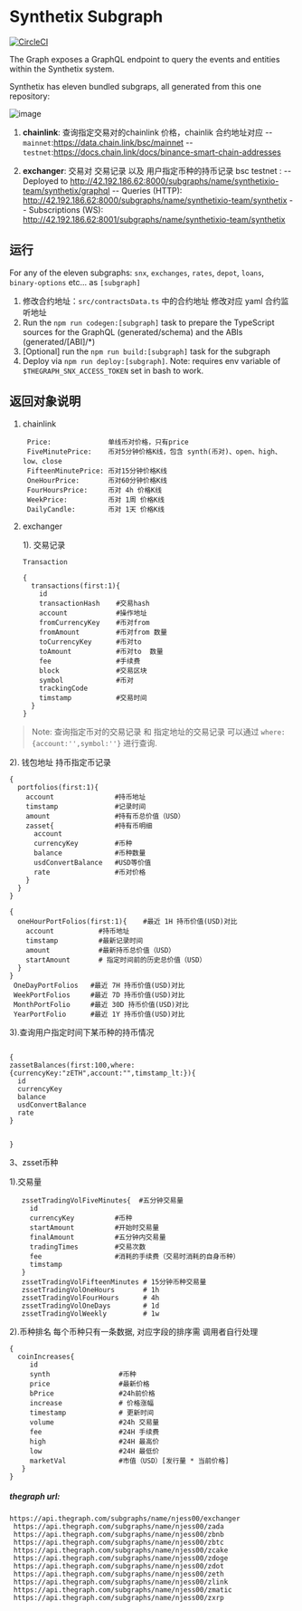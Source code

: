 # Synthetix Subgraph

[![CircleCI](https://circleci.com/gh/Synthetixio/synthetix-subgraph.svg?style=svg)](https://circleci.com/gh/Synthetixio/synthetix-subgraph)

The Graph exposes a GraphQL endpoint to query the events and entities within the Synthetix system.

Synthetix has eleven bundled subgraps, all generated from this one repository:

![image](https://user-images.githubusercontent.com/799038/79390156-32c93080-7f3d-11ea-812a-34ad3543fc28.png)

1. **chainlink**: 查询指定交易对的chainlink 价格，chainlik 合约地址对应
   -- `mainnet`:https://data.chain.link/bsc/mainnet
   -- `testnet`:https://docs.chain.link/docs/binance-smart-chain-addresses
   
2. **exchanger**: 交易对 交易记录 以及 用户指定币种的持币记录
   bsc testnet :
   -- Deployed to http://42.192.186.62:8000/subgraphs/name/synthetixio-team/synthetix/graphql
   -- Queries (HTTP):     http://42.192.186.62:8000/subgraphs/name/synthetixio-team/synthetix
   -- Subscriptions (WS): http://42.192.186.62:8001/subgraphs/name/synthetixio-team/synthetix


## 运行

For any of the eleven subgraphs: `snx`, `exchanges`, `rates`, `depot`, `loans`, `binary-options` etc... as `[subgraph]`
1. 修改合约地址：`src/contractsData.ts` 中的合约地址
   修改对应 yaml 合约监听地址
1. Run the `npm run codegen:[subgraph]` task to prepare the TypeScript sources for the GraphQL (generated/schema) and the ABIs (generated/[ABI]/\*)
2. [Optional] run the `npm run build:[subgraph]` task for the subgraph
3. Deploy via `npm run deploy:[subgraph]`. Note: requires env variable of `$THEGRAPH_SNX_ACCESS_TOKEN` set in bash to work.

## 返回对象说明

1. chainlink
    ````
     Price:              单线币对价格，只有price
     FiveMinutePrice:    币对5分钟价格K线，包含 synth(币对)、open、high、low、close
     FifteenMinutePrice: 币对15分钟价格K线
     OneHourPrice:       币对60分钟价格K线
     FourHoursPrice:     币对 4h 价格K线
     WeekPrice:          币对 1周 价格K线
     DailyCandle:        币对 1天 价格K线
    ````
2. exchanger
   
   1). 交易记录
   ````
   Transaction
   
   {
     transactions(first:1){
       id
       transactionHash    #交易hash
       account            #操作地址
       fromCurrencyKey    #币对from
       fromAmount         #币对from 数量
       toCurrencyKey      #币对to  
       toAmount           #币对to  数量
       fee                #手续费
       block              #交易区块
       symbol             #币对
       trackingCode
       timstamp           #交易时间
     }
   }
   
   ````
  >Note: 查询指定币对的交易记录 和 指定地址的交易记录 可以通过 `where:{account:'',symbol:''}` 进行查询.
  
  
   2). 钱包地址 持币指定币记录
   ```
   {
     portfolios(first:1){
       account               #持币地址
       timstamp              #记录时间
       amount                #持有币总价值（USD）
       zasset{               #持有币明细
         account              
         currencyKey         #币种
         balance             #币种数量
         usdConvertBalance   #USD等价值
         rate                #币对价格
       }
     }
   }
   
   {
     oneHourPortFolios(first:1){    #最近 1H 持币价值(USD)对比
       account           #持币地址
       timstamp          #最新记录时间
       amount            #最新持币总价值（USD）
       startAmount       # 指定时间前的历史总价值（USD）
     }
   }
    OneDayPortFolios   #最近 7H 持币价值(USD)对比
    WeekPortFolios     #最近 7D 持币价值(USD)对比
    MonthPortFolio     #最近 30D 持币价值(USD)对比
    YearPortFolio      #最近 1Y 持币价值(USD)对比
   ```
  3).查询用户指定时间下某币种的持币情况
  ```
  
{
  zassetBalances(first:100,where:{currencyKey:"zETH",account:"",timstamp_lt:}){
    id
    currencyKey
    balance
    usdConvertBalance
    rate
  }
 
  
}
  ```



3、zsset币种

 
  1).交易量
  ```
     zssetTradingVolFiveMinutes{  #五分钟交易量
       id
       currencyKey          #币种
       startAmount          #开始时交易量
       finalAmount          #五分钟内交易量
       tradingTimes         #交易次数
       fee                  #消耗的手续费（交易时消耗的自身币种）
       timstamp             
     }
     zssetTradingVolFifteenMinutes # 15分钟币种交易量
     zssetTradingVolOneHours       # 1h 
     zssetTradingVolFourHours      # 4h
     zssetTradingVolOneDays        # 1d
     zssetTradingVolWeekly         # 1w
  ```
  
  
   2).币种排名
      每个币种只有一条数据, 对应字段的排序需 调用者自行处理
   ```
   {  
     coinIncreases{ 
        id        
        synth                 #币种
        price                 #最新价格
        bPrice                #24h前价格
        increase              # 价格涨幅
        timestamp             # 更新时间
        volume                #24h 交易量
        fee                   #24H 手续费
        high                  #24H 最高价
        low                   #24H 最低价
        marketVal             #市值（USD）[发行量 * 当前价格]
      }
   }
   ```
   
   
   
   
   
   
   ##### thegraph url: 
   ````
   https://api.thegraph.com/subgraphs/name/njess00/exchanger
    https://api.thegraph.com/subgraphs/name/njess00/zada
    https://api.thegraph.com/subgraphs/name/njess00/zbnb
    https://api.thegraph.com/subgraphs/name/njess00/zbtc
    https://api.thegraph.com/subgraphs/name/njess00/zcake
    https://api.thegraph.com/subgraphs/name/njess00/zdoge
    https://api.thegraph.com/subgraphs/name/njess00/zdot
    https://api.thegraph.com/subgraphs/name/njess00/zeth
    https://api.thegraph.com/subgraphs/name/njess00/zlink
    https://api.thegraph.com/subgraphs/name/njess00/zmatic
    https://api.thegraph.com/subgraphs/name/njess00/zxrp
   
   ````